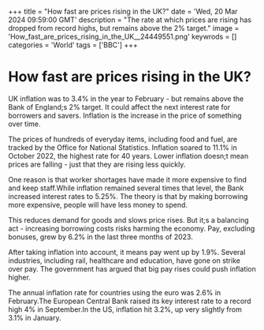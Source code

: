 +++
title = "How fast are prices rising in the UK?"
date = 'Wed, 20 Mar 2024 09:59:00 GMT'
description = "The rate at which prices are rising has dropped from record highs, but remains above the 2% target."
image = 'How_fast_are_prices_rising_in_the_UK__24449551.png'
keywrods =  []
categories = 'World'
tags = ['BBC']
+++

# How fast are prices rising in the UK?

UK inflation was to 3.4% in the year to February - but remains above the Bank of England;s 2% target.
It could affect the next interest rate for borrowers and savers.  Inflation is the increase in the price of something over time.

The prices of hundreds of everyday items, including food and fuel, are tracked by the Office for National Statistics.  Inflation soared to 11.1% in October 2022, the highest rate for 40 years.
Lower inflation doesn;t mean prices are falling - just that they are rising less quickly.

One reason is that worker shortages have made it more expensive to find and keep staff.While inflation remained several times that level, the Bank increased interest rates to 5.25%.  The theory is that by making borrowing more expensive, people will have less money to spend.

This reduces demand for goods and slows price rises. But it;s a balancing act - increasing borrowing costs risks harming the economy.  Pay, excluding bonuses, grew by 6.2% in the last three months of 2023.

After taking inflation into account, it means pay went up by 1.9%.  Several industries, including rail, healthcare and education, have gone on strike over pay.  The government has argued that big pay rises could push inflation higher.

The annual inflation rate for countries using the euro was 2.6% in February.The European Central Bank raised its key interest rate to a record high 4% in September.In the US, inflation hit 3.2%, up very slightly from 3.1% in January.


